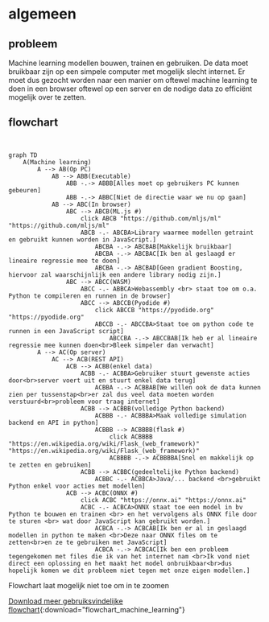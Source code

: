 # algemeen

## probleem
<p>Machine learning modellen bouwen, trainen en gebruiken.
De data moet bruikbaar zijn op een simpele computer met mogelijk slecht internet. Er moet dus gezocht worden naar een manier om oftewel machine learning te doen in een browser oftewel op een server en de nodige data zo efficiënt mogelijk over te zetten.</p>

## flowchart

``` mermaid


graph TD
    A(Machine learning)
        A --> AB(Op PC)
            AB --> ABB(Executable)
                ABB -.-> ABBB[Alles moet op gebruikers PC kunnen gebeuren]
                ABB -.-> ABBC[Niet de directie waar we nu op gaan]
            AB --> ABC(In browser)
                ABC --> ABCB(ML.js #)
                    click ABCB "https://github.com/mljs/ml" "https://github.com/mljs/ml"
                    ABCB -.- ABCBA>Library waarmee modellen getraint en gebruikt kunnen worden in JavaScript.]
                        ABCBA -.-> ABCBAB[Makkelijk bruikbaar]
                        ABCBA -.-> ABCBAC[Ik ben al geslaagd er lineaire regressie mee te doen]
                        ABCBA -.-> ABCBAD[Geen gradient Boosting, hiervoor zal waarschijnlijk een andere library nodig zijn.]
                ABC --> ABCC(WASM)
                    ABCC -.- ABBCA>Webassembly <br> staat toe om o.a. Python te compileren en runnen in de browser]
                    ABCC --> ABCCB(Pyodide #)
                        click ABCCB "https://pyodide.org" "https://pyodide.org"
                        ABCCB -.- ABCCBA>Staat toe om python code te runnen in een JavaScript script]
                            ABCCBA -.-> ABCCBAB[Ik heb er al lineaire regressie mee kunnen doen<br>Bleek simpeler dan verwacht]
        A --> AC(Op server)
            AC --> ACB(REST API)
                ACB --> ACBB(enkel data)
                    ACBB -.- ACBBA>Gebruiker stuurt gewenste acties door<br>server voert uit en stuurt enkel data terug]
                        ACBBA -.-> ACBBAB[We willen ook de data kunnen zien per tussenstap<br>er zal dus veel data moeten worden verstuurd<br>probleem voor traag internet]
                    ACBB --> ACBBB(volledige Python backend)
                        ACBBB -.- ACBBBA>Maak volledige simulation backend en API in python]
                        ACBBB --> ACBBBB(flask #)
                            click ACBBBB "https://en.wikipedia.org/wiki/Flask_(web_framework)" "https://en.wikipedia.org/wiki/Flask_(web_framework)"
                            ACBBBB -.-> ACBBBBA[Snel en makkelijk op te zetten en gebruiken]
                    ACBB --> ACBBC(gedeeltelijke Python backend)
                        ACBBC -.- ACBBCA>Java/... backend <br>gebruikt Python enkel voor acties met modellen]
                ACB --> ACBC(ONNX #)
                    click ACBC "https://onnx.ai" "https://onnx.ai"
                    ACBC -.- ACBCA>ONNX staat toe een model in bv Python te bouwen en trainen <br> en het vervolgens als ONNX file door te sturen <br> wat door JavaScript kan gebruikt worden.]
                        ACBCA -.-> ACBCAB[Ik ben er al in geslaagd modellen in python te maken <br>Deze naar ONNX files om te zetten<br>en ze te gebruiken met JavaScript]
                        ACBCA -.-> ACBCAC[Ik ben een probleem tegengekomen met files die ik van het internet nam <br>Ik vond niet direct een oplossing en het maakt het model onbruikbaar<br>dus hopelijk komen we dit probleem niet tegen met onze eigen modellen.]
```
<p>Flowchart laat mogelijk niet toe om in te zoomen</p>

[Download meer gebruiksvindelijke flowchart](downloadables/mogelijkheden_flowchart_zoom.svg){:download="flowchart_machine_learning"}
